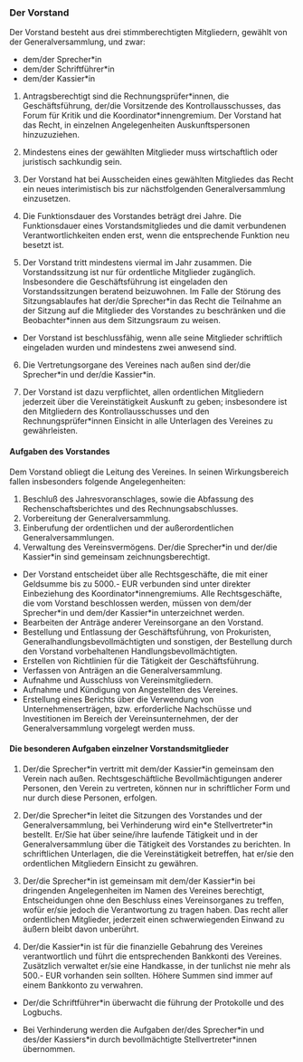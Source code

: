 ### Der Vorstand

Der Vorstand besteht aus drei stimmberechtigten Mitgliedern, gewählt von der Generalversammlung, und zwar:

* dem/der Sprecher\*in
* dem/der Schriftführer\*in
* dem/der Kassier\*in   


1. Antragsberechtigt sind die Rechnungsprüfer\*innen, die Geschäftsführung, der/die Vorsitzende des Kontrollausschusses, das Forum für Kritik und die Koordinator\*innengremium.
Der Vorstand hat das Recht, in einzelnen Angelegenheiten Auskunftspersonen hinzuzuziehen.

2. Mindestens eines der gewählten Mitglieder muss wirtschaftlich oder juristisch sachkundig sein.

3. Der Vorstand hat bei Ausscheiden eines gewählten Mitgliedes das Recht ein neues interimistisch bis zur nächstfolgenden Generalversammlung einzusetzen.

4. Die Funktionsdauer des Vorstandes beträgt drei Jahre.
Die Funktionsdauer eines Vorstandsmitgliedes und die damit verbundenen Verantwortlichkeiten enden erst, wenn die entsprechende Funktion neu besetzt ist.

5. Der Vorstand tritt mindestens viermal im Jahr zusammen. Die Vorstandssitzung ist nur für ordentliche Mitglieder zugänglich. Insbesondere die Geschäftsführung ist eingeladen den Vorstandssitzungen beratend beizuwohnen. Im Falle der Störung des Sitzungsablaufes hat der/die Sprecher\*in das Recht die Teilnahme an der Sitzung auf die Mitglieder des Vorstandes zu beschränken und die Beobachter\*innen aus dem Sitzungsraum zu weisen.

* Der Vorstand ist beschlussfähig, wenn alle seine Mitglieder schriftlich eingeladen wurden und mindestens zwei anwesend sind.

6. Die Vertretungsorgane des Vereines nach außen sind der/die Sprecher\*in und der/die Kassier\*in.

7. Der Vorstand ist dazu verpflichtet, allen ordentlichen Mitgliedern jederzeit über die Vereinstätigkeit Auskunft zu geben; insbesondere ist den Mitgliedern des Kontrollausschusses und den Rechnungsprüfer\*innen Einsicht in alle Unterlagen des Vereines zu gewährleisten.

#### Aufgaben des Vorstandes
Dem Vorstand obliegt die Leitung des Vereines. In seinen Wirkungsbereich fallen insbesonders folgende Angelegenheiten:

1. Beschluß des Jahresvoranschlages, sowie die Abfassung des Rechenschaftsberichtes und des Rechnungsabschlusses.
2. Vorbereitung der Generalversammlung.
3. Einberufung der ordentlichen und der außerordentlichen Generalversammlungen.
4. Verwaltung des Vereinsvermögens. Der/die Sprecher\*in und der/die Kassier\*in sind gemeinsam zeichnungsberechtigt.
* Der Vorstand entscheidet über alle Rechtsgeschäfte, die mit einer Geldsumme bis zu 5000.- EUR verbunden sind unter direkter Einbeziehung des Koordinator\*innengremiums. Alle Rechtsgeschäfte, die vom Vorstand beschlossen werden, müssen von dem/der Sprecher\*in und dem/der Kassier\*in unterzeichnet werden.
* Bearbeiten der Anträge anderer Vereinsorgane an den Vorstand.
* Bestellung und Entlassung der Geschäftsführung, von Prokuristen,
Generalhandlungsbevollmächtigten und sonstigen, der Bestellung durch den Vorstand
vorbehaltenen Handlungsbevollmächtigten.
* Erstellen von Richtlinien für die Tätigkeit der Geschäftsführung.
* Verfassen von Anträgen an die Generalversammlung.
* Aufnahme und Ausschluss von Vereinsmitgliedern.
* Aufnahme und Kündigung von Angestellten des Vereines.
* Erstellung eines Berichts über die Verwendung von Unternehmenserträgen, bzw. erforderliche Nachschüsse und Investitionen im Bereich der Vereinsunternehmen, der der Generalversammlung vorgelegt werden muss.

#### Die besonderen Aufgaben einzelner Vorstandsmitglieder

1. Der/die Sprecher\*in vertritt mit dem/der Kassier\*in gemeinsam den Verein nach außen. Rechtsgeschäftliche Bevollmächtigungen anderer Personen, den Verein zu vertreten, können nur in schriftlicher Form und nur durch diese Personen, erfolgen.

2. Der/die Sprecher\*in leitet die Sitzungen des Vorstandes und der Generalversammlung, bei Verhinderung wird ein*e Stellvertreter\*in bestellt. Er/Sie hat über seine/ihre laufende Tätigkeit und in der Generalversammlung über die Tätigkeit des Vorstandes zu berichten. In schriftlichen Unterlagen, die die Vereinstätigkeit betreffen, hat er/sie den ordentlichen Mitgliedern Einsicht zu gewähren.

3. Der/die Sprecher\*in ist gemeinsam mit dem/der Kassier\*in bei dringenden Angelegenheiten im Namen des Vereines berechtigt, Entscheidungen ohne den Beschluss eines Vereinsorganes zu treffen, wofür er/sie jedoch die Verantwortung zu tragen haben. Das recht aller ordentlichen Mitglieder, jederzeit einen schwerwiegenden Einwand zu äußern bleibt davon unberührt.

4. Der/die Kassier\*in ist für die finanzielle Gebahrung des Vereines verantwortlich und führt die entsprechenden Bankkonti des Vereines. Zusätzlich verwaltet er/sie eine Handkasse, in der tunlichst nie mehr als 500.- EUR vorhanden sein sollten. Höhere Summen sind immer auf einem Bankkonto zu verwahren.

* Der/die Schriftführer\*in überwacht die führung der Protokolle und des Logbuchs.

* Bei Verhinderung werden die Aufgaben der/des Sprecher\*in und des/der Kassiers\*in durch bevollmächtigte Stellvertreter\*innen übernommen.
